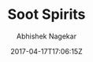 ---
title: "Soot Spirits"
github: https://github.com/abhn/Soot-Spirits
demo: https://sootspirits.github.io/
author: Abhishek Nagekar

ssg:
  - Jekyll
cms:
  - No Cms
date: 2017-04-17T17:06:15Z
github_branch: master
description: "A simple responsive two column Jekyll theme. Great for personal blog and basic portfolio website"
---